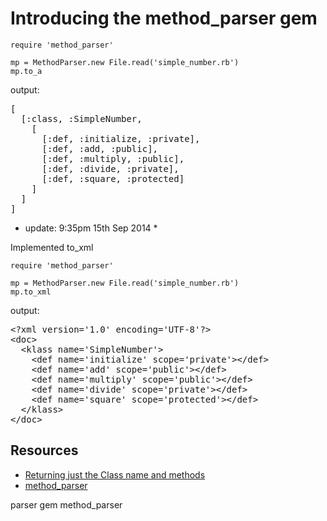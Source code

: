 # Introducing the method_parser gem

    require 'method_parser'

    mp = MethodParser.new File.read('simple_number.rb')
    mp.to_a

output:

<pre>
[
  [:class, :SimpleNumber, 
    [
      [:def, :initialize, :private], 
      [:def, :add, :public], 
      [:def, :multiply, :public], 
      [:def, :divide, :private], 
      [:def, :square, :protected]
    ]
  ]
] 
</pre>

* update: 9:35pm 15th Sep 2014 *

Implemented to_xml

    require 'method_parser'

    mp = MethodParser.new File.read('simple_number.rb')
    mp.to_xml

output:

<pre>
&lt;?xml version='1.0' encoding='UTF-8'?&gt;
&lt;doc&gt;
  &lt;klass name='SimpleNumber'&gt;
    &lt;def name='initialize' scope='private'&gt;&lt;/def&gt;
    &lt;def name='add' scope='public'&gt;&lt;/def&gt;
    &lt;def name='multiply' scope='public'&gt;&lt;/def&gt;
    &lt;def name='divide' scope='private'&gt;&lt;/def&gt;
    &lt;def name='square' scope='protected'&gt;&lt;/def&gt;
  &lt;/klass&gt;
&lt;/doc&gt;
</pre>


## Resources

* [Returning just the Class name and methods](http://www.jamesrobertson.eu/snippets/2014/jul/18/returning-just-the-class-name-and-methods.html)
* [method_parser](https://rubygems.org/gems/method_parser)

parser gem method_parser
